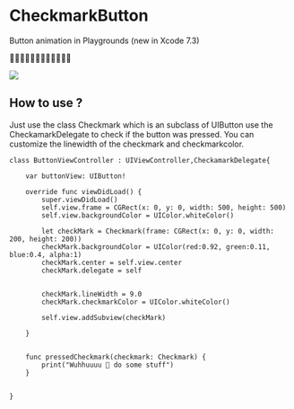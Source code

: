 # CheckmarkButton
Button animation in Playgrounds (new in Xcode 7.3)

👻👻👻👻👻👻👻👻👻👻👻👻

![](http://g.recordit.co/RG6lWJQXuz.gif)


## How to use ?

Just use the class Checkmark which is an subclass of UIButton
use the CheckamarkDelegate to check if the button was pressed.
You can customize the linewidth of the checkmark and checkmarkcolor.

```
class ButtonViewController : UIViewController,CheckamarkDelegate{
    
    var buttonView: UIButton!
    
    override func viewDidLoad() {
        super.viewDidLoad()
        self.view.frame = CGRect(x: 0, y: 0, width: 500, height: 500)
        self.view.backgroundColor = UIColor.whiteColor()
        
        let checkMark = Checkmark(frame: CGRect(x: 0, y: 0, width: 200, height: 200))
        checkMark.backgroundColor = UIColor(red:0.92, green:0.11, blue:0.4, alpha:1)
        checkMark.center = self.view.center
        checkMark.delegate = self
        
        
        checkMark.lineWidth = 9.0
        checkMark.checkmarkColor = UIColor.whiteColor()
        
        self.view.addSubview(checkMark)
        
    }
    
    
    func pressedCheckmark(checkmark: Checkmark) {
        print("Wuhhuuuu 👻 do some stuff")
    }

    
}
```
